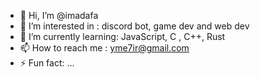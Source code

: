 - 👋 Hi, I’m @imadafa
- 👀 I’m interested in : discord bot, game dev and web dev
- 🌱 I’m currently learning: JavaScript, C , C++, Rust
- 📫 How to reach me : yme7ir@gmail.com
- ⚡ Fun fact: ...

<!---
imadafa/imadafa is a ✨ special ✨ repository because its `README.md` (this file) appears on your GitHub profile.
You can click the Preview link to take a look at your changes.
--->
